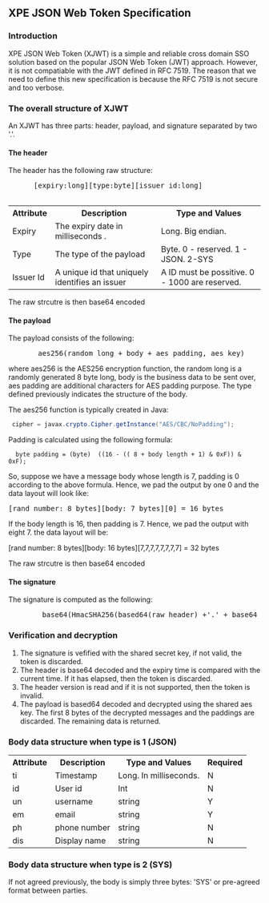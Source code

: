 <h2>XPE JSON Web Token Specification</h2>
  
<h3>Introduction</h3>
  
<p>XPE JSON Web Token (XJWT) is a simple and reliable cross domain SSO solution based on the popular JSON Web Token (JWT) approach.  However, it is not compatiable with the JWT defined in RFC 7519.
      The reason that we need to define this new specification is because the RFC 7519 is not secure and too verbose.  
  </p>
  
  <h3>The overall structure of XJWT </h3>
  
  <p>An XJWT has three parts: header, payload, and signature separated by two '.'.   </p>

  <h4>The header</h4>
  
  <p>The header has the following raw structure:</p>
  
  <pre>
      [expiry:long][type:byte][issuer id:long]
  </pre>
  
<table class="table table-striped">
        <tr>
            <th>Attribute</th>
            <th>Description</th>
            <th>Type and Values</th>
        </tr>
        <tr>
           <td>Expiry</td>
           <td>The expiry date in milliseconds .</td>
           <td>Long. Big endian.</td>
        </tr>
        <tr>
           <td>Type</td>
           <td>The type of the payload</td>
           <td>Byte. 0 - reserved.  1 - JSON. 2-SYS </td>
        </tr>
        <tr>
           <td>Issuer Id</td>
           <td>A unique id that uniquely identifies an issuer</td>
           <td>A ID must be possitive.  0 - 1000 are reserved. </td>
        </tr>
    </table>
    
<p>The raw strcutre is then base64 encoded</p>
    
<h4>The payload </h4>
    

<p>The payload consists of the following: </p>
    
<pre>
       aes256(random long + body + aes padding, aes key)
</pre>
    
<p>where aes256 is the AES256 encryption function, the random long is a randomly generated 8 byte long, body is the business data to be sent over, aes padding are additional characters for AES padding
        purpose.  The type defined previously indicates the structure of the body.
</p>

<p> The aes256 function is typically created in Java:</p>
 
```java
 cipher = javax.crypto.Cipher.getInstance("AES/CBC/NoPadding");
```

<p>Padding is calculated using the following formula:

```
  byte padding = (byte)  ((16 - (( 8 + body length + 1) & 0xF)) & 0xF);
```

<p>So, suppose we have a message body whose length is 7, padding is 0 according to the above formula. Hence, we pad the output by one 0 and the data layout will look like: </p>
  
<pre>
[rand number: 8 bytes][body: 7 bytes][0] = 16 bytes
</pre>

<p>If the body length is 16, then padding is  7.   Hence, we pad the output with eight 7. the data layout will be: </p>
[rand number: 8 bytes][body: 16 bytes][7,7,7,7,7,7,7,7] = 32 bytes
</p>

<p>The raw strcutre is then base64 encoded</p>

<h4>The signature</h4> 
    
<p>The signature is computed as the following:</p>
    
<pre>
        base64(HmacSHA256(based64(raw header) +'.' + base64 (raw payload)), secret key)
</pre>
    
    
<h3>Verification and decryption </h3>
    
<ol>
        <li>The signature is vefified with the shared secret key, if not valid, the token is discarded.</li>
        <li>The header is base64 decoded and the expiry time is compared with the current time.  If it has elapsed, then the token is discarded. </li>
        <li>The header version is read and if it is not supported, then the token is invalid.</li>
        <li>The payload is based64 decoded and decrypted using the shared aes key. The first 8 bytes of the decrypted messages and the paddings are discarded.  The remaining data is returned.</li>
</ol>
    
<h3>Body data structure when type is 1 (JSON) </h3>
    
<table class="table table-striped">
        <tr>
            <th>Attribute</th>
            <th>Description</th>
            <th>Type and Values</th>
            <th>Required</th>
        </tr>
        <tr>
           <td>ti</td>
           <td>Timestamp</td>
           <td>Long. In milliseconds. </td>
           <td>N</td>
        </tr>
        <tr>
           <td>id</td>
           <td>User id</td>
           <td>Int</td>
           <td>N</td>
        </tr>
        <tr>
           <td>un</td>
           <td>username</td>
           <td>string</td>
           <td>Y</td>
        </tr>
        <tr>
           <td>em</td>
           <td>email</td>
           <td>string</td>
           <td>Y</td>
        </tr>
        <tr>
           <td>ph</td>
           <td>phone number</td>
           <td>string</td>
           <td>N</td>
        </tr>
        <tr>
           <td>dis</td>
           <td>Display name</td>
           <td>string</td>
           <td>N</td>
        </tr>
</table>

### Body data structure when type is 2 (SYS) 

 If not agreed previously, the body is simply three bytes: 'SYS' or pre-agreed format between parties.
 
